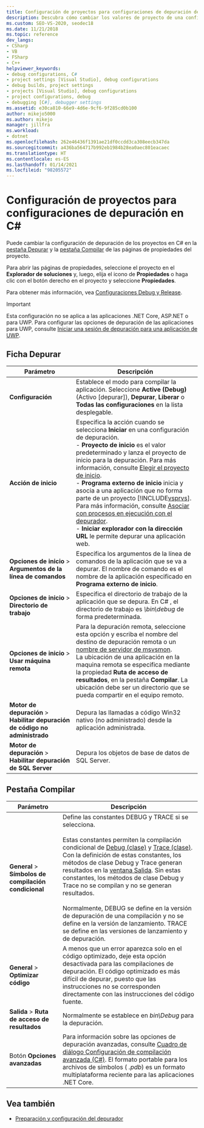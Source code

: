 ```yaml
---
title: Configuración de proyectos para configuraciones de depuración de C# | Microsoft Docs
description: Descubra cómo cambiar los valores de proyecto de una configuración de depuración de C# en Visual Studio usando las pestañas Depurar y Compilar que hay en las páginas de propiedades del proyecto.
ms.custom: SEO-VS-2020, seodec18
ms.date: 11/21/2018
ms.topic: reference
dev_langs:
- CSharp
- VB
- FSharp
- C++
helpviewer_keywords:
- debug configurations, C#
- project settings [Visual Studio], debug configurations
- debug builds, project settings
- projects [Visual Studio], debug configurations
- project configurations, debug
- debugging [C#], debugger settings
ms.assetid: e30ca810-66e9-4d6e-9cf6-9f285cd0b100
author: mikejo5000
ms.author: mikejo
manager: jillfra
ms.workload:
- dotnet
ms.openlocfilehash: 262e46436f1391ae21df0ccdd3ca308eecb347da
ms.sourcegitcommit: a436ba564717b992eb1984b28ea0aec801eacaec
ms.translationtype: HT
ms.contentlocale: es-ES
ms.lasthandoff: 01/14/2021
ms.locfileid: "98205572"
---
```

# <a name="project-settings-for--c-debug-configurations"></a>Configuración de proyectos para configuraciones de depuración en C#

Puede cambiar la configuración de depuración de los proyectos en C# en la [pestaña Depurar](#debug-tab) y la [pestaña Compilar](#build-tab) de las páginas de propiedades del proyecto.

Para abrir las páginas de propiedades, seleccione el proyecto en el **Explorador de soluciones** y, luego, elija el icono de **Propiedades** o haga clic con el botón derecho en el proyecto y seleccione **Propiedades**.

Para obtener más información, vea [Configuraciones Debug y Release](how-to-set-debug-and-release-configurations.md).

>[!IMPORTANT]
>Esta configuración no se aplica a las aplicaciones .NET Core, ASP.NET o para UWP. Para configurar las opciones de depuración de las aplicaciones para UWP, consulte [Iniciar una sesión de depuración para una aplicación de UWP](start-a-debugging-session-for-a-store-app-in-visual-studio-vb-csharp-cpp-and-xaml.md).

## <a name="debug-tab"></a>Ficha Depurar

|Parámetro|Descripción|
|-------------------------------------| - |
| **Configuración** | Establece el modo para compilar la aplicación. Seleccione **Active (Debug)** (Activo [depurar]), **Depurar**, **Liberar** o **Todas las configuraciones** en la lista desplegable. |
| **Acción de inicio** | Especifica la acción cuando se selecciona **Iniciar** en una configuración de depuración.<br />- **Proyecto de inicio** es el valor predeterminado y lanza el proyecto de inicio para la depuración. Para más información, consulte [Elegir el proyecto de inicio](/previous-versions/visualstudio/visual-studio-2010/0s590bew(v=vs.100)).<br />- **Programa externo de inicio** inicia y asocia a una aplicación que no forma parte de un proyecto [!INCLUDE[vsprvs](../code-quality/includes/vsprvs_md.md)]. Para más información, consulte [Asociar con procesos en ejecución con el depurador](attach-to-running-processes-with-the-visual-studio-debugger.md).<br />- **Iniciar explorador con la dirección URL** le permite depurar una aplicación web. |
| **Opciones de inicio** > **Argumentos de la línea de comandos** | Especifica los argumentos de la línea de comandos de la aplicación que se va a depurar. El nombre de comando es el nombre de la aplicación especificado en **Programa externo de inicio**. |
| **Opciones de inicio** > **Directorio de trabajo** | Especifica el directorio de trabajo de la aplicación que se depura. En C# , el directorio de trabajo es *\bin\debug* de forma predeterminada.
| **Opciones de inicio** > **Usar máquina remota**|Para la depuración remota, seleccione esta opción y escriba el nombre del destino de depuración remota o un [nombre de servidor de msvsmon](../debugger/remote-debugging.md). <br />La ubicación de una aplicación en la maquina remota se especifica mediante la propiedad **Ruta de acceso de resultados**, en la pestaña **Compilar**. La ubicación debe ser un directorio que se pueda compartir en el equipo remoto.
| **Motor de depuración** > **Habilitar depuración de código no administrado** | Depura las llamadas a código Win32 nativo (no administrado) desde la aplicación administrada. |
| **Motor de depuración** > **Habilitar depuración de SQL Server** | Depura los objetos de base de datos de SQL Server. |

## <a name="build-tab"></a>Pestaña Compilar

|Parámetro|Descripción|
|-------------|-----------------|
|**General** > **Símbolos de compilación condicional**|Define las constantes DEBUG y TRACE si se selecciona.<br /><br /> Estas constantes permiten la compilación condicional de [Debug (clase)](/dotnet/api/system.diagnostics.debug) y [Trace (clase)](/dotnet/api/system.diagnostics.trace). Con la definición de estas constantes, los métodos de clase Debug y Trace generan resultados en la [ventana Salida](../ide/reference/output-window.md). Sin estas constantes, los métodos de clase Debug y Trace no se compilan y no se generan resultados.<br /><br />Normalmente, DEBUG se define en la versión de depuración de una compilación y no se define en la versión de lanzamiento. TRACE se define en las versiones de lanzamiento y de depuración.|
|**General** > **Optimizar código**|A menos que un error aparezca solo en el código optimizado, deje esta opción desactivada para las compilaciones de depuración. El código optimizado es más difícil de depurar, puesto que las instrucciones no se corresponden directamente con las instrucciones del código fuente.|
|**Salida** > **Ruta de acceso de resultados**|Normalmente se establece en *bin\Debug* para la depuración.|
|Botón **Opciones avanzadas**|Para información sobre las opciones de depuración avanzadas, consulte [Cuadro de diálogo Configuración de compilación avanzada (C#)](../ide/reference/advanced-build-settings-dialog-box-csharp.md). El formato portable para los archivos de símbolos ( *.pdb*) es un formato multiplataforma reciente para las aplicaciones .NET Core.

## <a name="see-also"></a>Vea también
- [Preparación y configuración del depurador](../debugger/debugger-settings-and-preparation.md)